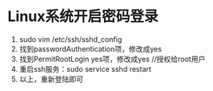 # Linux系统开启密码登录

1. sudo vim /etc/ssh/sshd_config
2. 找到passwordAuthentication项，修改成yes
3. 找到PermitRootLogin yes项，修改成yes  //授权给root用户
4. 重启ssh服务：sudo service sshd restart
5. 以上，重新登陆即可